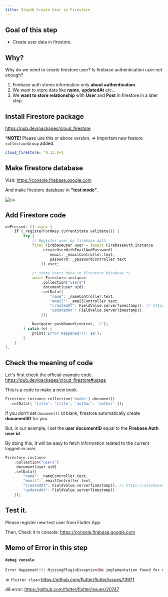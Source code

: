 ```yaml
---
title: Step16 Create User in Firestore
---
```


## Goal of this step
- Create user data in firestore.

## Why?
Why do we need to create firestore user? Is firebase authentication user not enough?

1. Firebase auth stores information only **about authentication**.
2. We want to store data like **name**, **updatedAt** etc...
3. We **want to store relationship** with **User** and **Post** in firestore in a later step.

## Install Firestore package
https://pub.dev/packages/cloud_firestore

***NOTE!**
Please use this or above version. => Important new feature `collectionGroup` added.
```yaml
cloud_firestore: ^0.13.0+1
```

## Make firestore database
Visit: https://console.firebase.google.com

And make firestore database in **"test mode"**.

![ss](https://coderhackers-1304676641.cos.ap-tokyo.myqcloud.com/flutter_firebase_firestore_crud2a/create-firestore-database.png)

## Add Firestore code
```dart {11-20} title="lib/pages/register_page.dart"
onPressed: () async {
	if (_registerFormKey.currentState.validate()) {
		try {
			// Register user by firebase auth
			final FirebaseUser user = (await FirebaseAuth.instance
				.createUserWithEmailAndPassword(
					email: _emailController.text,
					password: _passwordController.text
				)).user;
			
			/* store users data in firestore database */
			await Firestore.instance
				.collection("users")
				.document(user.uid)
				.setData({
					"name": _nameController.text,
					"email": _emailController.text,
					"createdAt": FieldValue.serverTimestamp(), // https://stackoverflow.com/questions/50907151/flutter-firestore-server-side-timestamp
					"updatedAt": FieldValue.serverTimestamp()
				});

			Navigator.pushNamed(context, '/');
		} catch (e) {
			print('Error Happened!!!: $e');
		}  
	}
},
```

## Check the meaning of code
Let's first check the official example code.
https://pub.dev/packages/cloud_firestore#usage

This is a code to make a new book.
```dart
Firestore.instance.collection('books').document()
  .setData({ 'title': 'title', 'author': 'author' });
```

If you don't set `document()` id blank, firestore automatically create **documentID** for you.

But, in our example, I set the **user documentID** equal to the **Firebase Auth user id**.

By doing this, It will be easy to fetch information related to the current logged-in user.

```dart {3}
Firestore.instance
	.collection("users")
	.document(user.uid)
	.setData({
		"name": _nameController.text,
		"email": _emailController.text,
		"createdAt": FieldValue.serverTimestamp(), // https://stackoverflow.com/questions/50907151/flutter-firestore-server-side-timestamp
		"updatedAt": FieldValue.serverTimestamp()
	});
```

## Test it.
Please register new test user from Flutter App.

Then, Check it in console: https://console.firebase.google.com

## Memo of Error in this step
#### `debug console`
```bash
Error Happened!!!: MissingPluginException(No implementation found for method DocumentReference#setData on channel plugins.flutter.io/cloud_firestore)
```
=> `flutter clean`
https://github.com/flutter/flutter/issues/13971

d8 error:
https://github.com/flutter/flutter/issues/20747